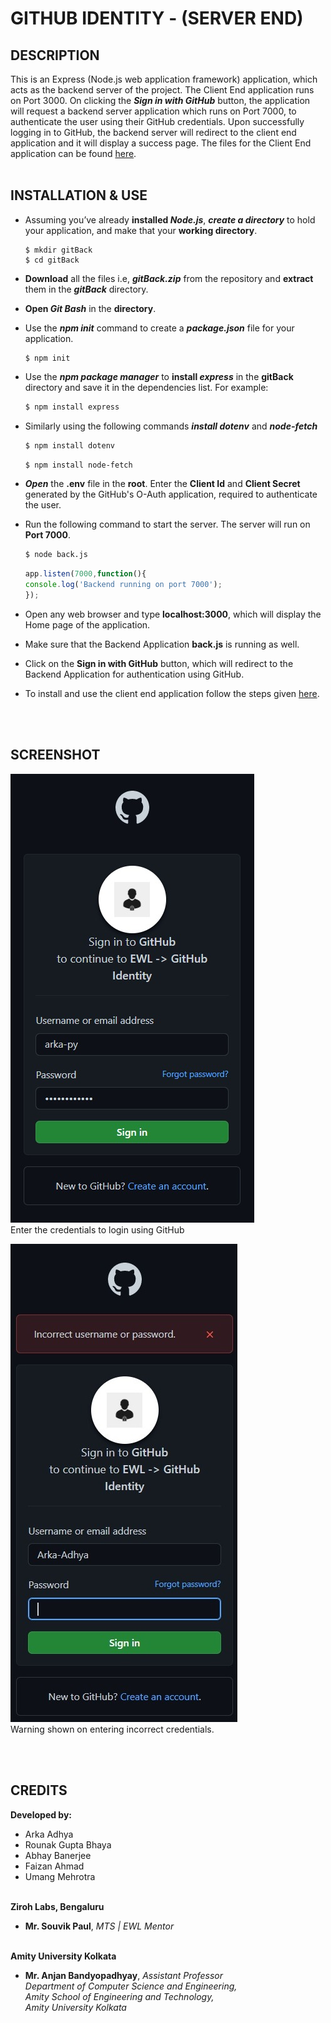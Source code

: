 # **GITHUB IDENTITY - (SERVER END)**

## **DESCRIPTION**
This is an Express (Node.js web application framework) application, which acts as the backend server of the project. The Client End application runs on Port 3000. On clicking the **_Sign in with GitHub_** button, the application will request a backend server application which runs on Port 7000, to authenticate the user using their GitHub credentials. Upon successfully logging in to GitHub, the backend server will redirect to the client end application and it will display a success page. The files for the Client End application can be found [here](https://github.com/ewlmentor/AmityKol_GitHubIdentity_ClientApp
).<br><br>


## **INSTALLATION & USE**
* Assuming you’ve already **installed _Node.js_**, **_create a directory_** to hold your application, and make that your **working directory**.
    ```
    $ mkdir gitBack
    $ cd gitBack
    ```
* **Download** all the files i.e, _**gitBack.zip**_ from the repository and **extract** them in the _**gitBack**_ directory.

* **Open _Git Bash_** in the **directory**.

* Use the _**npm init**_ command to create a _**package.json**_ file for your application.
    ```
    $ npm init
    ```

* Use the **_npm package manager_** to **install _express_** in the **gitBack** directory and save it in the dependencies list. For example:

    ```bash
    $ npm install express
     ```
* Similarly using the following commands **_install dotenv_** and **_node-fetch_**
    ```bash
    $ npm install dotenv
    ```

    ```bash
    $ npm install node-fetch
    ```
* **_Open_** the **.env** file in the **root**. Enter the **Client Id** and **Client Secret** generated by the GitHub's O-Auth application, required to authenticate the user.

* Run the following command to start the server. The server will run on **Port 7000**.
    ```bash
    $ node back.js
    ```
    ```js
    app.listen(7000,function(){
    console.log('Backend running on port 7000');
    });
    ```

* Open any web browser and type **localhost:3000**, which will display the Home page of the application.

* Make sure that the Backend Application **back.js** is running as well.

* Click on the **Sign in with GitHub** button, which will redirect to the Backend Application for authentication using GitHub.

* To install and use the client end application follow the steps given [here](https://github.com/ewlmentor/AmityKol_GitHubIdentity_ClientApp
). 


<br><br>
## **SCREENSHOT**
![HOME PAGE](./screenshot/correct.jpeg) <br>Enter the credentials to login using GitHub

![SUCCESS PAGE](./screenshot/wrong.jpeg) <br>Warning shown on entering incorrect credentials.

<br><br>

## **CREDITS**
**Developed by:**
* Arka Adhya <br>
* Rounak Gupta Bhaya <br>
* Abhay Banerjee <br>
* Faizan Ahmad <br>
* Umang Mehrotra <br><br>

**Ziroh Labs, Bengaluru** <br>
* **Mr. Souvik Paul**, _MTS | EWL Mentor_ <br><br>

**Amity University Kolkata** <br>
* **Mr. Anjan Bandyopadhyay**, _Assistant Professor_ <br>
_Department of Computer Science and Engineering,_ <br>
_Amity School of Engineering and Technology,_ <br>
_Amity University Kolkata_